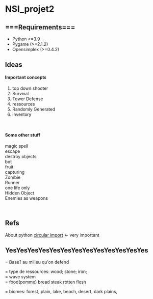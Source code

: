 # NSI_projet2

## ===Requirements===
<ul>
<li>Python >=3.9 </li>
<li>Pygame (>=2.1.2)</li>
<li>Opensimplex (>=0.4.2)</li>
</ul>

## Ideas

#### Important concepts
<ol>
<li> top down shooter </li>
<li> Survival </li>
<li> Tower Defense </li>
<li> ressources </li>
<li> Randomly Generated </li>
<li> inventory </li>
</ol>
 
<br>

#### Some other stuff
magic spell<br>
escape<br>
destroy objects<br>
bot<br>
fruit<br>
capturing<br>
Zombie<br>
Runner<br>
one life only<br>
Hidden Object<br>
Enemies as weapons<br>


<br>

## Refs
About python [circular import](https://youtu.be/UnKa_t-M_kM) <- very important


## YesYesYesYesYesYesYesYesYesYesYesYesYes
= Base? au milieu qu'on defend <br>

= type de ressources: wood; stone; iron; <br>
= wave system  <br>
= food(pomme) bread steak rotten flesh <br>

= biomes: forest, plain, lake, beach, desert, dark plains, 
